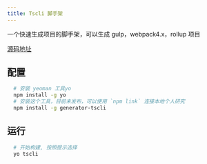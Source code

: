 ```yaml
---
title: Tscli 脚手架
---
```


一个快速生成项目的脚手架，可以生成 gulp，webpack4.x，rollup 项目

[源码地址](https://github.com/HondryTravis/tscli)

## 配置

```bash
  # 安装 yeoman 工具yo
  npm install -g yo
  # 安装这个工具，目前未发布，可以使用 `npm link` 连接本地个人研究
  npm install -g generator-tscli
```

## 运行

```bash
  # 开始构建, 按照提示选择
  yo tscli
```
